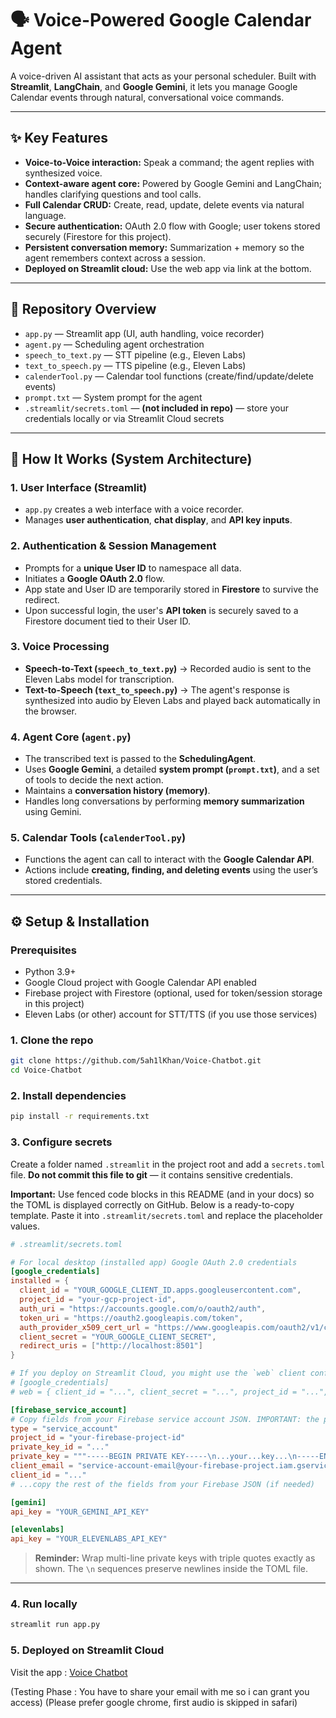 # 🗣️ Voice-Powered Google Calendar Agent

A voice-driven AI assistant that acts as your personal scheduler. Built with **Streamlit**, **LangChain**, and **Google Gemini**, it lets you manage Google Calendar events through natural, conversational voice commands.

---

## ✨ Key Features

- **Voice-to-Voice interaction:** Speak a command; the agent replies with synthesized voice.
- **Context-aware agent core:** Powered by Google Gemini and LangChain; handles clarifying questions and tool calls.
- **Full Calendar CRUD:** Create, read, update, delete events via natural language.
- **Secure authentication:** OAuth 2.0 flow with Google; user tokens stored securely (Firestore for this project).
- **Persistent conversation memory:** Summarization + memory so the agent remembers context across a session.
- **Deployed on Streamlit cloud:** Use the web app via link at the bottom.

---

## 📁 Repository Overview

- `app.py` — Streamlit app (UI, auth handling, voice recorder)
- `agent.py` — Scheduling agent orchestration
- `speech_to_text.py` — STT pipeline (e.g., Eleven Labs)
- `text_to_speech.py` — TTS pipeline (e.g., Eleven Labs)
- `calenderTool.py` — Calendar tool functions (create/find/update/delete events)
- `prompt.txt` — System prompt for the agent
- `.streamlit/secrets.toml` — **(not included in repo)** — store your credentials locally or via Streamlit Cloud secrets

---

## 🚀 How It Works (System Architecture)

### 1. User Interface (Streamlit)
- `app.py` creates a web interface with a voice recorder.  
- Manages **user authentication**, **chat display**, and **API key inputs**.

### 2. Authentication & Session Management
- Prompts for a **unique User ID** to namespace all data.  
- Initiates a **Google OAuth 2.0** flow.  
- App state and User ID are temporarily stored in **Firestore** to survive the redirect.  
- Upon successful login, the user's **API token** is securely saved to a Firestore document tied to their User ID.

### 3. Voice Processing
- **Speech-to-Text (`speech_to_text.py`)** → Recorded audio is sent to the Eleven Labs model for transcription.  
- **Text-to-Speech (`text_to_speech.py`)** → The agent's response is synthesized into audio by Eleven Labs and played back automatically in the browser.

### 4. Agent Core (`agent.py`)
- The transcribed text is passed to the **SchedulingAgent**.  
- Uses **Google Gemini**, a detailed **system prompt (`prompt.txt`)**, and a set of tools to decide the next action.  
- Maintains a **conversation history (memory)**.  
- Handles long conversations by performing **memory summarization** using Gemini.

### 5. Calendar Tools (`calenderTool.py`)
- Functions the agent can call to interact with the **Google Calendar API**.  
- Actions include **creating, finding, and deleting events** using the user’s stored credentials.

---

## ⚙️ Setup & Installation

### Prerequisites

- Python 3.9+
- Google Cloud project with Google Calendar API enabled
- Firebase project with Firestore (optional, used for token/session storage in this project)
- Eleven Labs (or other) account for STT/TTS (if you use those services)

### 1. Clone the repo

```bash
git clone https://github.com/5ah1lKhan/Voice-Chatbot.git
cd Voice-Chatbot
```

### 2. Install dependencies

```bash
pip install -r requirements.txt
```

### 3. Configure secrets

Create a folder named `.streamlit` in the project root and add a `secrets.toml` file. **Do not commit this file to git** — it contains sensitive credentials.

**Important:** Use fenced code blocks in this README (and in your docs) so the TOML is displayed correctly on GitHub. Below is a ready-to-copy template. Paste it into `.streamlit/secrets.toml` and replace the placeholder values.

```toml
# .streamlit/secrets.toml

# For local desktop (installed app) Google OAuth 2.0 credentials
[google_credentials]
installed = {
  client_id = "YOUR_GOOGLE_CLIENT_ID.apps.googleusercontent.com",
  project_id = "your-gcp-project-id",
  auth_uri = "https://accounts.google.com/o/oauth2/auth",
  token_uri = "https://oauth2.googleapis.com/token",
  auth_provider_x509_cert_url = "https://www.googleapis.com/oauth2/v1/certs",
  client_secret = "YOUR_GOOGLE_CLIENT_SECRET",
  redirect_uris = ["http://localhost:8501"]
}

# If you deploy on Streamlit Cloud, you might use the `web` client config instead:
# [google_credentials]
# web = { client_id = "...", client_secret = "...", project_id = "...", auth_uri = "...", token_uri = "...", redirect_uris = ["https://your-streamlit-app.streamlitapp.com/"] }

[firebase_service_account]
# Copy fields from your Firebase service account JSON. IMPORTANT: the private_key is multi-line — use triple quotes.
type = "service_account"
project_id = "your-firebase-project-id"
private_key_id = "..."
private_key = """-----BEGIN PRIVATE KEY-----\n...your...key...\n-----END PRIVATE KEY-----\n"""
client_email = "service-account-email@your-firebase-project.iam.gserviceaccount.com"
client_id = "..."
# ...copy the rest of the fields from your Firebase JSON (if needed)

[gemini]
api_key = "YOUR_GEMINI_API_KEY"

[elevenlabs]
api_key = "YOUR_ELEVENLABS_API_KEY"
```

> **Reminder:** Wrap multi-line private keys with triple quotes exactly as shown. The `\n` sequences preserve newlines inside the TOML file.

---

### 4. Run locally

```bash
streamlit run app.py
```

### 5. Deployed on Streamlit Cloud
Visit the app : [Voice Chatbot](https://voice-chatbot-next.streamlit.app/)

(Testing Phase : You have to share your email with me so i can grant you access)
(Please prefer google chrome, first audio is skipped in safari)